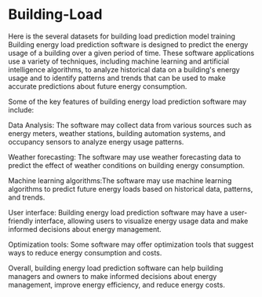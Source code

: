 # Building-Load
Here is the several datasets for building load prediction model training
Building energy load prediction software is designed to predict the energy usage of a building over a given period of time. These software applications use a variety of techniques, including machine learning and artificial intelligence algorithms, to analyze historical data on a building's energy usage and to identify patterns and trends that can be used to make accurate predictions about future energy consumption.

Some of the key features of building energy load prediction software may include:

Data Analysis: The software may collect data from various sources such as energy meters, weather stations, building automation systems, and occupancy sensors to analyze energy usage patterns.

Weather forecasting: The software may use weather forecasting data to predict the effect of weather conditions on building energy consumption.

Machine learning algorithms:The software may use machine learning algorithms to predict future energy loads based on historical data, patterns, and trends.

User interface: Building energy load prediction software may have a user-friendly interface, allowing users to visualize energy usage data and make informed decisions about energy management.

Optimization tools: Some software may offer optimization tools that suggest ways to reduce energy consumption and costs.

Overall, building energy load prediction software can help building managers and owners to make informed decisions about energy management, improve energy efficiency, and reduce energy costs.
